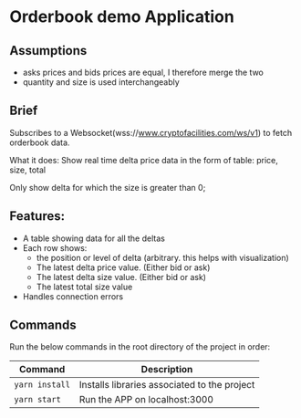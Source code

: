 # Orderbook demo Application

## Assumptions

- asks prices and bids prices are equal, I therefore merge the two
- quantity and size is used interchangeably

## Brief

Subscribes to a Websocket(wss://www.cryptofacilities.com/ws/v1) to fetch orderbook data.

What it does: Show real time delta price data in the form of table: price, size, total

Only show delta for which the size is greater than 0;

## Features:

- A table showing data for all the deltas
- Each row shows:
  - the position or level of delta (arbitrary. this helps with visualization)
  - The latest delta price value. (Either bid or ask)
  - The latest delta size value. (Either bid or ask)
  - The latest total size value
- Handles connection errors

## Commands

Run the below commands in the root directory of the project in order:

| Command        | Description                                  |
| -------------- | -------------------------------------------- |
| `yarn install` | Installs libraries associated to the project |
| `yarn start`   | Run the APP on localhost:3000                |
